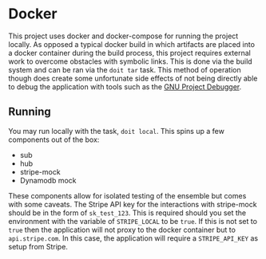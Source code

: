 # Docker

This project uses docker and docker-compose for running the project locally.  As opposed a typical docker build in which artifacts are placed into a docker container 
during the build process, this project requires external work to overcome obstacles 
with symbolic links.  This is done via the build system and can be ran via the `doit tar` task.  This method of operation though does create some unfortunate side effects of not being directly able to debug the application with tools such as the 
[GNU Project Debugger](https://www.gnu.org/software/gdb/).

## Running

You may run locally with the task, `doit local`.  This spins up a few components out of the box:

* sub
* hub
* stripe-mock
* Dynamodb mock

These components allow for isolated testing of the ensemble but comes with some caveats.  The Stripe API key for the interactions with stripe-mock should be in the 
form of `sk_test_123`.  This is required should you set the environment with the variable of `STRIPE_LOCAL` to be `true`.  If this is not set to `true` then the application will not proxy to the docker container but to `api.stripe.com`.  In this case, the application will require a `STRIPE_API_KEY` as setup from Stripe.